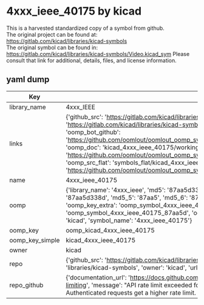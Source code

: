 # 4xxx_ieee_40175 by kicad  
This is a harvested standardized copy of a symbol from github.  
The original project can be found at:  
https://gitlab.com/kicad/libraries/kicad-symbols  
The original symbol can be found in:
https://gitlab.com/kicad/libraries/kicad-symbols/Video.kicad_sym
Please consult that link for additional, details, files, and license information.  
## yaml dump  
| Key | Value |  
| --- | --- |  
| library_name | 4xxx_IEEE |  
| links | {'github_src': 'https://gitlab.com/kicad/libraries/kicad-symbols/Video.kicad_sym', 'github_src_repo': 'https://gitlab.com/kicad/libraries/kicad-symbols', 'oomp_bot': 'kicad_4xxx_ieee_40175/working', 'oomp_bot_github': 'https://github.com/oomlout/oomlout_oomp_symbol_bot/tree/main/kicad_4xxx_ieee_40175/working', 'oomp_doc': 'kicad_4xxx_ieee_40175/working', 'oomp_doc_github': 'https://github.com/oomlout/oomlout_oomp_symbol_doc/tree/main/kicad_4xxx_ieee_40175/working', 'oomp_src_flat': 'symbols_flat/kicad_4xxx_ieee_40175/working', 'oomp_src_flat_github': 'https://github.com/oomlout/oomlout_oomp_symbol_src/tree/main/kicad_4xxx_ieee_40175/working'} |  
| name | 4xxx_ieee_40175 |  
| oomp | {'library_name': '4xxx_ieee', 'md5': '87aa5d338d16134ddde53153823c8fbc', 'md5_10': '87aa5d338d', 'md5_5': '87aa5', 'md5_6': '87aa5d', 'oomp_key': 'oomp_4xxx_ieee_40175', 'oomp_key_extra': 'oomp_symbol_4xxx_ieee_40175', 'oomp_key_full': 'oomp_symbol_4xxx_ieee_40175_87aa5d', 'oomp_key_simple': '4xxx_ieee_40175', 'owner_name': 'kicad', 'symbol_name': '4xxx_ieee_40175'} |  
| oomp_key | oomp_kicad_4xxx_ieee_40175 |  
| oomp_key_simple | kicad_4xxx_ieee_40175 |  
| owner | kicad |  
| repo | {'github_src': 'https://gitlab.com/kicad/libraries/kicad-symbols/Video.kicad_sym', 'name': 'libraries/kicad-symbols', 'owner': 'kicad', 'url': 'https://gitlab.com/kicad/libraries/kicad-symbols'} |  
| repo_github | {'documentation_url': 'https://docs.github.com/rest/overview/resources-in-the-rest-api#rate-limiting', 'message': "API rate limit exceeded for 84.66.173.59. (But here's the good news: Authenticated requests get a higher rate limit. Check out the documentation for more details.)"} |  

